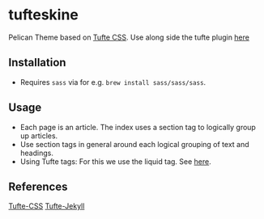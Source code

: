 # tufteskine
Pelican Theme based on [Tufte CSS](https://github.com/edwardtufte/tufte-css). Use along side the tufte plugin [here](https://github.com/eshvk/pelican-plugins/blob/master/liquid_tags/tufte.py) 


## Installation
- Requires `sass` via for e.g. `brew install sass/sass/sass`.

## Usage
- Each page is an article. The index uses a section tag to logically group up articles. 
- Use section tags in general around each logical grouping of text and headings. 
- Using Tufte tags:  For this we use the liquid tag. See [here](https://github.com/eshvk/liquid-tags/blob/main/pelican/plugins/liquid_tags/tufte.py).

## References
[Tufte-CSS](https://edwardtufte.github.io/tufte-css/)
[Tufte-Jekyll](https://github.com/clayh53/tufte-jekyll/)


